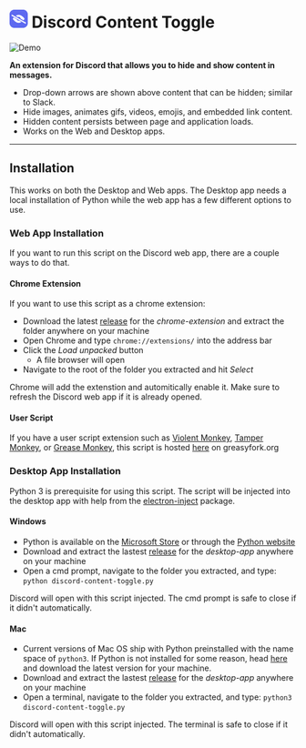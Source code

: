 # ![Discord Content Toggle Logo](./readme-files/icon32.png) Discord Content Toggle


![Demo](./readme-files/demo.gif)

**An extension for Discord that allows you to hide and show content in messages.**


- Drop-down arrows are shown above content that can be hidden; similar to Slack.
- Hide images, animates gifs, videos, emojis, and embedded link content.
- Hidden content persists between page and application loads.
- Works on the Web and Desktop apps.

---

## Installation
This works on both the Desktop and Web apps.
The Desktop app needs a local installation of Python while the web app has a few different options to use. 
 

### Web App Installation
If you want to run this script on the Discord web app, there are a couple ways to do that.

#### Chrome Extension
If you want to use this script as a chrome extension:
- Download the latest [release](https://github.com/yayitsd4n/Discord-Content-Toggle/releases) for the *chrome-extension* and extract the folder anywhere on your machine
- Open Chrome and type `chrome://extensions/` into the address bar
- Click the *Load unpacked* button
    - A file browser will open
- Navigate to the root of the folder you extracted and hit *Select*

Chrome will add the extenstion and automitically enable it. Make sure to refresh the Discord web app if it is already opened.


#### User Script
If you have a user script extension such as [Violent Monkey](https://violentmonkey.github.io/), [Tamper Monkey](https://www.tampermonkey.net/), or [Grease Monkey](https://www.greasespot.net/), this script is hosted [here](https://greasyfork.org/en/scripts/460729-discord-content-toggle) on greasyfork.org

### Desktop App Installation
Python 3 is prerequisite for using this script. The script will be injected into the desktop app with help from the [electron-inject](https://github.com/tintinweb/electron-inject) package.



#### Windows
- Python is available on the [Microsoft Store](https://apps.microsoft.com/store/detail/python-310/9PJPW5LDXLZ5) or through the [Python website](https://www.python.org/downloads/)
- Download and extract the lastest [release](https://github.com/yayitsd4n/Discord-Content-Toggle/releases) for the *desktop-app* anywhere on your machine
- Open a cmd prompt, navigate to the folder you extracted, and type: `python discord-content-toggle.py`

Discord will open with this script injected. The cmd prompt is safe to close if it didn't automatically.

#### Mac
- Current versions of Mac OS ship with Python preinstalled with the name space of `python3`. If Python is not installed for some reason, head [here](https://www.python.org/downloads/) and download the latest version for your machine.
- Download and extract the lastest [release](https://github.com/yayitsd4n/Discord-Content-Toggle/releases) for the *desktop-app* anywhere on your machine
- Open a terminal, navigate to the folder you extracted, and type: `python3 discord-content-toggle.py`

Discord will open with this script injected. The terminal is safe to close if it didn't automatically.
